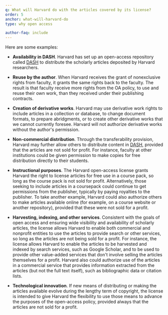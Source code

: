 ```yaml
---
q: What will Harvard do with the articles covered by its license?
order: 5
anchor: what-will-harvard-do
type: why open access

author-faq: include
---
```

Here are some examples:

- __Availability in DASH__. Harvard has set up an open-access repository called [DASH](https://dash.harvard.edu/) to distribute the scholarly articles deposited by Harvard researchers.

- __Reuse by the author__. When Harvard receives the grant of nonexclusive rights from faculty, it grants the same rights back to the faculty. The result is that faculty receive more rights from the OA policy, to use and reuse their own work, than they received under their publishing contracts.

- __Creation of derivative works__. Harvard may use derivative work rights to include articles in a collection or database, to change document formats, to prepare abridgments, or to create other derivative works that we cannot currently foresee. Harvard will not authorize derivative works without the author's permission. 

- __Non-commercial distribution__. Through the transferability provision, Harvard may further allow others to distribute content in [DASH](https://dash.harvard.edu/), provided that the articles are not sold for profit. For instance, faculty at other institutions could be given permission to make copies for free distribution directly to their students.

- __Instructional purposes__. The Harvard open-access license grants Harvard the right to license articles for free use in a course pack, so long as the course pack is not sold for profit. Alternatively, those seeking to include articles in a coursepack could continue to get permissions from the publisher, typically by paying royalties to the publisher. To take another example, Harvard could also authorize others to make articles available online (for example, on a course website or another repository), provided that these were not sold for a profit.

- __Harvesting, indexing, and other services__. Consistent with the goals of open access and ensuring wide visibility and availability of scholarly articles, the license allows Harvard to enable both commercial and nonprofit entities to use the articles to provide search or other services, so long as the articles are not being sold for a profit. For instance, the license allows Harvard to enable the articles to be harvested and indexed by search services, such as Google Scholar, and to be used to provide other value-added services that don't involve selling the articles themselves for a profit. Harvard also could authorize use of the articles in a commercial service that provides information extracted from the articles (but not the full text itself), such as bibliographic data or citation lists.

- __Technological innovation__. If new means of distributing or making the articles available evolve during the lengthy term of copyright, the license is intended to give Harvard the flexibility to use those means to advance the purposes of the open-access policy, provided always that the articles are not sold for a profit.
